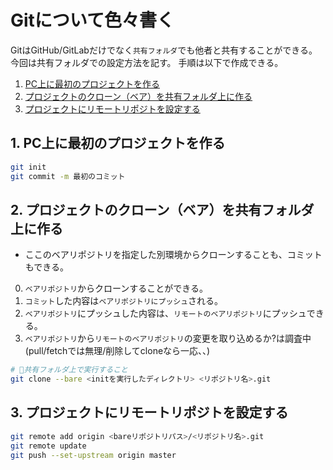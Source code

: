 # Gitについて色々書く

GitはGitHub/GitLabだけでなく`共有フォルダ`でも他者と共有することができる。
今回は共有フォルダでの設定方法を記す。
手順は以下で作成できる。

1. [PC上に最初のプロジェクトを作る](#1)
2. [プロジェクトのクローン（ベア）を共有フォルダ上に作る](#2)
3. [プロジェクトにリモートリポジトを設定する](#3)

## <a name=1>1. PC上に最初のプロジェクトを作る</a>

```sh
git init
git commit -m 最初のコミット
```

## <a name=2>2. プロジェクトのクローン（ベア）を共有フォルダ上に作る</a>

- ここのベアリポジトリを指定した別環境からクローンすることも、コミットもできる。

0. `ベアリポジトリ`からクローンすることができる。
1. `コミット`した内容は`ベアリポジトリにプッシュ`される。
2. `ベアリポジトリ`にプッシュした内容は、`リモートのベアリポジトリ`にプッシュできる。
3. `ベアリポジトリ`から`リモートのベアリポジトリ`の変更を取り込めるか?は調査中
(pull/fetchでは無理/削除してcloneなら一応、、)

```sh
# 🌟共有フォルダ上で実行すること
git clone --bare <initを実行したディレクトリ> <リポジトリ名>.git
```

## <a name=3>3. プロジェクトにリモートリポジトを設定する</a>

```sh
git remote add origin <bareリポジトリパス>/<リポジトリ名>.git
git remote update
git push --set-upstream origin master
```
